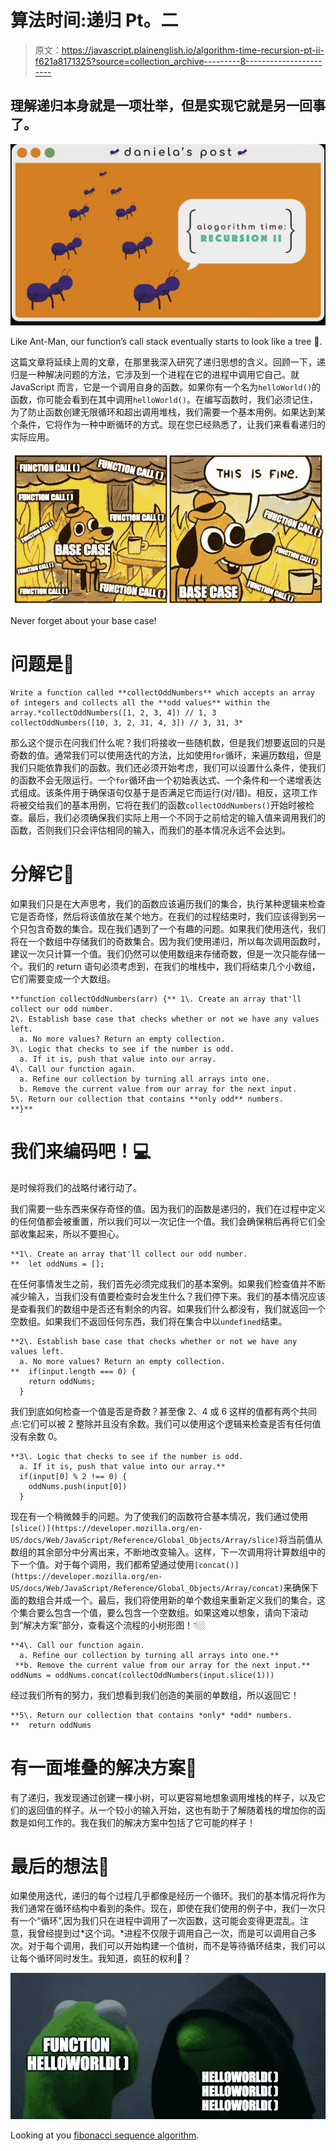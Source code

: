 # 算法时间:递归 Pt。二

> 原文：<https://javascript.plainenglish.io/algorithm-time-recursion-pt-ii-f621a8171325?source=collection_archive---------8----------------------->

## 理解递归本身就是一项壮举，但是实现它就是另一回事了。

![](img/17c7ad16d99fab4ebee9c2806e4b049a.png)

Like Ant-Man, our function’s call stack eventually starts to look like a tree 🧐.

这篇文章将延续上周的文章，在那里我深入研究了递归思想的含义。回顾一下，递归是一种解决问题的方法，它涉及到一个进程在它的进程中调用它自己。就 JavaScript 而言，它是一个调用自身的函数。如果你有一个名为`helloWorld()`的函数，你可能会看到在其中调用`helloWorld()`。在编写函数时，我们必须记住，为了防止函数创建无限循环和超出调用堆栈，我们需要一个基本用例。如果达到某个条件，它将作为一种中断循环的方式。现在您已经熟悉了，让我们来看看递归的实际应用。

![](img/a8ff2f7a20d0544647bb20298e269d20.png)

Never forget about your base case!

# 问题是👀

```
Write a function called **collectOddNumbers** which accepts an array of integers and collects all the **odd values** within the array.*collectOddNumbers([1, 2, 3, 4]) // 1, 3
collectOddNumbers([10, 3, 2, 31, 4, 3]) // 3, 31, 3*
```

那么这个提示在问我们什么呢？我们将接收一些随机数，但是我们想要返回的只是奇数的值。通常我们可以使用迭代的方法，比如使用`for`循环，来遍历数组，但是我们只能依靠我们的函数。我们还必须开始考虑，我们可以设置什么条件，使我们的函数不会无限运行。一个`for`循环由一个初始表达式、一个条件和一个递增表达式组成。该条件用于确保语句仅基于是否满足它而运行(对/错)。相反，这项工作将被交给我们的基本用例，它将在我们的函数`collectOddNumbers()`开始时被检查。最后，我们必须确保我们实际上用一个不同于之前给定的输入值来调用我们的函数，否则我们只会评估相同的输入，而我们的基本情况永远不会达到。

# 分解它🎤

如果我们只是在大声思考，我们的函数应该遍历我们的集合，执行某种逻辑来检查它是否奇怪，然后将该值放在某个地方。在我们的过程结束时，我们应该得到另一个只包含奇数的集合。现在我们遇到了一个有趣的问题。如果我们使用迭代，我们将在一个数组中存储我们的奇数集合。因为我们使用递归，所以每次调用函数时，建议一次只计算一个值。我们仍然可以使用数组来存储奇数，但是一次只能存储一个。我们的 return 语句必须考虑到，在我们的堆栈中，我们将结束几个小数组，它们需要变成一个大数组。

```
**function collectOddNumbers(arr) {** 1\. Create an array that'll collect our odd number.
2\. Establish base case that checks whether or not we have any values left.
  a. No more values? Return an empty collection. 
3\. Logic that checks to see if the number is odd.
  a. If it is, push that value into our array.
4\. Call our function again.
  a. Refine our collection by turning all arrays into one.
  b. Remove the current value from our array for the next input.
5\. Return our collection that contains **only odd** numbers.
**}**
```

# 我们来编码吧！💻

是时候将我们的战略付诸行动了。

我们需要一些东西来保存奇怪的值。因为我们的函数是递归的，我们在过程中定义的任何值都会被重置，所以我们可以一次记住一个值。我们会确保稍后再将它们全部收集起来，所以不要担心。

```
**1\. Create an array that'll collect our odd number.
**  let oddNums = [];
```

在任何事情发生之前，我们首先必须完成我们的基本案例。如果我们检查值并不断减少输入，当我们没有值要检查时会发生什么？我们停下来。我们的基本情况应该是查看我们的数组中是否还有剩余的内容。如果我们什么都没有，我们就返回一个空数组。如果我们不返回任何东西，我们将在集合中以`undefined`结束。

```
**2\. Establish base case that checks whether or not we have any values left.
  a. No more values? Return an empty collection.
**  if(input.length === 0) {
    return oddNums;
  }
```

我们到底如何检查一个值是否是奇数？甚至像 2、4 或 6 这样的值都有两个共同点:它们可以被 2 整除并且没有余数。我们可以使用这个逻辑来检查是否有任何值没有余数 0。

```
**3\. Logic that checks to see if the number is odd.
  a. If it is, push that value into our array.**
  if(input[0] % 2 !== 0) {
    oddNums.push(input[0])
  }
```

现在有一个稍微棘手的问题。为了使我们的函数符合基本情况，我们通过使用`[slice()](https://developer.mozilla.org/en-US/docs/Web/JavaScript/Reference/Global_Objects/Array/slice)`将当前值从数组的其余部分中分离出来，不断地改变输入。这样，下一次调用将计算数组中的下一个值。对于每个调用，我们都希望通过使用`[concat()](https://developer.mozilla.org/en-US/docs/Web/JavaScript/Reference/Global_Objects/Array/concat)`来确保下面的数组合并成一个。最后，我们将使用新的单个数组来重新定义我们的集合，这个集合要么包含一个值，要么包含一个空数组。如果这难以想象，请向下滚动到“解决方案”部分，查看这个流程的小树形图！👇🏼

```
**4\. Call our function again.
  a. Refine our collection by turning all arrays into one.**
 **b. Remove the current value from our array for the next input.**  oddNums = oddNums.concat(collectOddNumbers(input.slice(1)))
```

经过我们所有的努力，我们想看到我们创造的美丽的单数组，所以返回它！

```
**5\. Return our collection that contains *only* *odd* numbers.
**  return oddNums
```

# 有一面堆叠的解决方案🍔

有了递归，我发现通过创建一棵小树，可以更容易地想象调用堆栈的样子，以及它们的返回值的样子。从一个较小的输入开始，这也有助于了解随着栈的增加你的函数是如何工作的。我在我们的解决方案中包括了它可能的样子！

# 最后的想法🥛

如果使用迭代，递归的每个过程几乎都像是经历一个循环。我们的基本情况将作为我们通常在循环结构中看到的条件。现在，即使在我们使用的例子中，我们一次只有一个“循环”,因为我们只在进程中调用了一次函数，这可能会变得更混乱。注意，我曾经提到过*这个词。*进程不仅限于调用自己一次，而是可以调用自己多次。对于每个调用，我们可以开始构建一个值树，而不是等待循环结束，我们可以让每个循环同时发生。我知道，疯狂的权利🤯？

![](img/d57f68e69b85164d2435bc119f09e13f.png)

Looking at you [fibonacci sequence algorithm](https://www.thepolyglotdeveloper.com/2015/01/fibonacci-sequence-printed-javascript/).